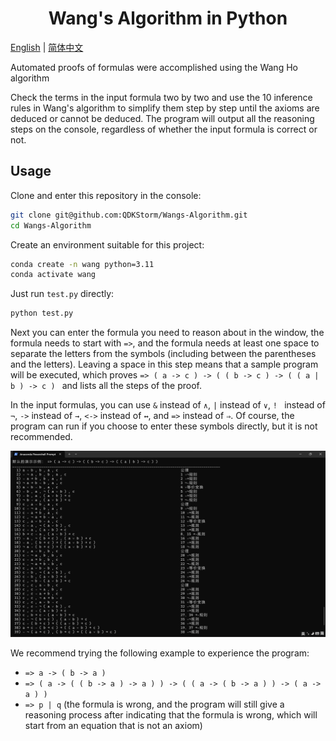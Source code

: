 # <center>Wang's Algorithm in Python</center>

[English](README_EN.md) | [简体中文](README.md)

Automated proofs of formulas were accomplished using the Wang Ho algorithm

Check the terms in the input formula two by two and use the 10 inference rules in Wang's algorithm to simplify them step by step until the axioms are deduced or cannot be deduced. The program will output all the reasoning steps on the console, regardless of whether the input formula is correct or not.

## Usage

Clone and enter this repository in the console:

```bash
git clone git@github.com:QDKStorm/Wangs-Algorithm.git
cd Wangs-Algorithm
```

Create an environment suitable for this project:

```bash
conda create -n wang python=3.11
conda activate wang
```

Just run `test.py` directly:

```bash
python test.py
```

Next you can enter the formula you need to reason about in the window, the formula needs to start with `=>`, and the formula needs at least one space to separate the letters from the symbols (including between the parentheses and the letters). Leaving a space in this step means that a sample program will be executed, which proves `=> ( a -> c ) -> ( ( b -> c ) -> ( ( a | b ) -> c ) ` and lists all the steps of the proof.

In the input formulas, you can use `&` instead of `∧`, `|` instead of `∨`, `! ` instead of `¬`, `->` instead of `→`, `<->` instead of `↔`, and `=>` instead of `⇒`. Of course, the program can run if you choose to enter these symbols directly, but it is not recommended.

![image-20231122201141147](assets/image-20231122201141147.png)

We recommend trying the following example to experience the program:

- `=> a -> ( b -> a )`
- `=> ( a -> ( ( b -> a ) -> a ) ) -> ( ( a -> ( b -> a ) ) -> ( a -> a ) )`
- `=> p | q` (the formula is wrong, and the program will still give a reasoning process after indicating that the formula is wrong, which will start from an equation that is not an axiom)